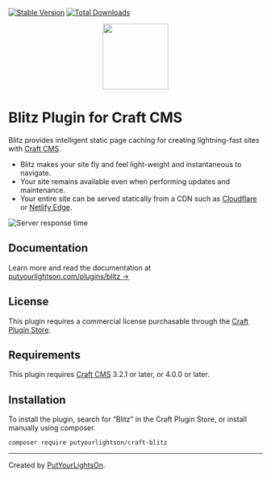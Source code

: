 [![Stable Version](https://img.shields.io/packagist/v/putyourlightson/craft-blitz?label=stable)]((https://packagist.org/packages/putyourlightson/craft-blitz))
[![Total Downloads](https://img.shields.io/packagist/dt/putyourlightson/craft-blitz)](https://packagist.org/packages/putyourlightson/craft-blitz)

<p align="center"><img width="130" src="https://putyourlightson.com/assets/logos/blitz.svg"></p>

# Blitz Plugin for Craft CMS

Blitz provides intelligent static page caching for creating lightning-fast sites with [Craft CMS](https://craftcms.com/).

- Blitz makes your site fly and feel light-weight and instantaneous to navigate.
- Your site remains available even when performing updates and maintenance.
- Your entire site can be served statically from a CDN such as [Cloudflare](https://www.cloudflare.com/cdn/) or [Netlify Edge](https://www.netlify.com/products/edge/).

![Server response time](https://putyourlightson.com/assets/images/plugins/blitz/server-response-time.png)

## Documentation

Learn more and read the documentation at [putyourlightson.com/plugins/blitz →](https://putyourlightson.com/plugins/blitz)

## License

This plugin requires a commercial license purchasable through the [Craft Plugin Store](https://plugins.craftcms.com/blitz).

## Requirements

This plugin requires [Craft CMS](https://craftcms.com/) 3.2.1 or later, or 4.0.0 or later.

## Installation

To install the plugin, search for “Blitz” in the Craft Plugin Store, or install manually using composer.

```shell
composer require putyourlightson/craft-blitz
```

---

Created by [PutYourLightsOn](https://putyourlightson.com/).
